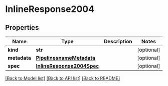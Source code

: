 # InlineResponse2004

## Properties
Name | Type | Description | Notes
------------ | ------------- | ------------- | -------------
**kind** | **str** |  | [optional] 
**metadata** | [**PipelinesnameMetadata**](PipelinesnameMetadata.md) |  | [optional] 
**spec** | [**InlineResponse2004Spec**](InlineResponse2004Spec.md) |  | [optional] 

[[Back to Model list]](../README.md#documentation-for-models) [[Back to API list]](../README.md#documentation-for-api-endpoints) [[Back to README]](../README.md)


